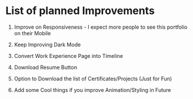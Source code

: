 # List of planned Improvements

1. Improve on Responsiveness - I expect more people to see this portfolio on their Mobile

1. Keep Improving Dark Mode

1. Convert Work Experience Page into Timeline

1. Download Resume Button

1. Option to Download the list of Certificates/Projects (Just for Fun)

1. Add some Cool things if you improve Animation/Styling in Future
